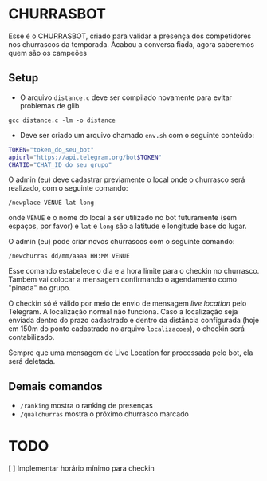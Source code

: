 # CHURRASBOT

Esse é o CHURRASBOT, criado para validar a presença dos competidores nos churrascos da temporada. Acabou a conversa fiada, agora saberemos quem são os campeões

## Setup
* O arquivo `distance.c` deve ser compilado novamente para evitar problemas de glib

```gcc distance.c -lm -o distance```

* Deve ser criado um arquivo chamado `env.sh` com o seguinte conteúdo:
```bash
TOKEN="token_do_seu_bot"
apiurl="https://api.telegram.org/bot$TOKEN"
CHATID="CHAT_ID do seu grupo"
```

O admin (eu) deve cadastrar previamente o local onde o churrasco será realizado, com o seguinte comando:

```/newplace VENUE lat long```

onde `VENUE` é o nome do local a ser utilizado no bot futuramente (sem espaços, por favor) e `lat` e `long` são a latitude e longitude base do lugar.

O admin (eu) pode criar novos churrascos com o seguinte comando:

```/newchurras dd/mm/aaaa HH:MM VENUE```

Esse comando estabelece o dia e a hora limite para o checkin no churrasco. Também vai colocar a mensagem confirmando o agendamento como "pinada" no grupo. 

O checkin só é válido por meio de envio de mensagem *live location* pelo Telegram. A localização normal não funciona. Caso a localização seja enviada dentro do prazo cadastrado e dentro da distância configurada (hoje em 150m do ponto cadastrado no arquivo `localizacoes`), o checkin será contabilizado. 

Sempre que uma mensagem de Live Location for processada pelo bot, ela será deletada.

## Demais comandos
* `/ranking` mostra o ranking de presenças
* `/qualchurras` mostra o próximo churrasco marcado

# TODO
[ ] Implementar horário mínimo para checkin

